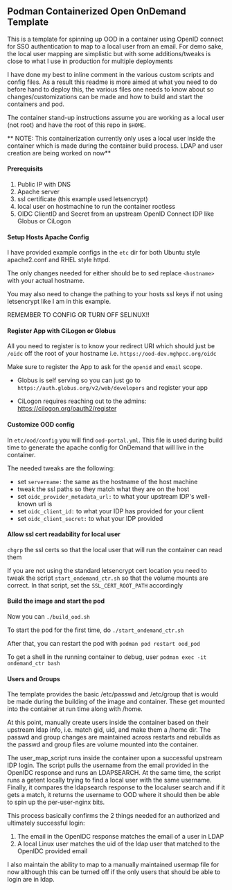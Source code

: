 ## Podman Containerized Open OnDemand Template

This is a template for spinning up OOD in a container using OpenID connect for SSO authentication to map to a local user from an email. For demo sake, the local user mapping are simplistic but with some additions/tweaks is close to what I use in production for multiple deployments

I have done my best to inline comment in the various custom scripts and config files. As a result this readme is more aimed at what you need to do before hand to deploy this, the various files one needs to know about so changes/customizations can be made and how to build and start the containers and pod.

The container stand-up instructions assume you are working as a local user (not root) and have the root of this repo in `$HOME`.

** NOTE: This containerization currently only uses a local user inside the container which is made during the container build process. LDAP and user creation are being worked on now**

#### Prerequisits

1. Public IP with DNS
2. Apache server
3. ssl certificate (this example used letsencrypt)
4. local user on hostmachine to run the container rootless
5. OIDC ClientID and Secret from an upstream OpenID Connect IDP like Globus or CiLogon

#### Setup Hosts Apache Config

I have provided example configs in the `etc` dir for both Ubuntu style apache2.conf and RHEL style httpd.

The only changes needed for either should be to sed replace `<hostname>` with your actual hostname. 

You may also need to change the pathing to your hosts ssl keys if not using letsencrypt like I am in this example.

REMEMBER TO CONFIG OR TURN OFF SELINUX!!

#### Register App with CiLogon or Globus

All you need to register is to know your redirect URI which should just be `/oidc` off the root of your hostname i.e. `https://ood-dev.mghpcc.org/oidc`

Make sure to register the App to ask for the `openid` and `email` scope.

* Globus is self serving so you can just go to `https://auth.globus.org/v2/web/developers` and register your app

* CiLogon requires reaching out to the admins: https://cilogon.org/oauth2/register

#### Customize OOD config 

In `etc/ood/config` you will find `ood-portal.yml`. This file is used during build time to generate the apache config for OnDemand that will live in the container.

The needed tweaks are the following:

* set `servername:` the same as the hostname of the host machine
* tweak the ssl paths so they match what they are on the host
* set `oidc_provider_metadata_url:` to what your upstream IDP's well-known url is
* set `oidc_client_id:` to what your IDP has provided for your client
* set `oidc_client_secret:` to what your IDP provided

#### Allow ssl cert readability for local user

`chgrp` the ssl certs so that the local user that will run the container can read them

If you are not using the standard letsencrypt cert location you need to tweak the script `start_ondemand_ctr.sh` so that the volume mounts are correct. In that script, set the `SSL_CERT_ROOT_PATH` accordingly


#### Build the image and start the pod

Now you can `./build_ood.sh`

To start the pod for the first time, do `./start_ondemand_ctr.sh`

After that, you can restart the pod with `podman pod restart ood_pod`

To get a shell in the running container to debug, user `podman exec -it ondemand_ctr bash`


#### Users and Groups

The template provides the basic /etc/passwd and /etc/group that is would be made during the building of the image and container. These get mounted into the container at run time along with /home. 

At this point, manually create users inside the container based on their upstream ldap info, i.e. match gid, uid, and make them a /home dir. The passwd and group changes are maintained across restarts and rebuilds as the passwd and group files are volume mounted into the container.

The user_map_script runs inside the container upon a successful upstream IDP login. The script pulls the username from the email provided in the OpenIDC response and runs an LDAPSEARCH. At the same time, the script runs a getent locally trying to find a local user with the same username. Finally, it compares the ldapsearch response to the localuser search and if it gets a match, it returns the username to OOD where it should then be able to spin up the per-user-nginx bits. 

This process basically confirms the 2 things needed for an authorized and ultimately successful login: 

  1. The email in the OpenIDC response matches the email of a user in LDAP
  2. A local Linux user matches the uid of the ldap user that matched to the OpenIDC provided email 



I also maintain the ability to map to a manually maintained usermap file for now although this can be turned off if the only users that should be able to login are in ldap.
